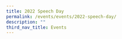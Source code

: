 ```yaml
---
title: 2022 Speech Day
permalink: /events/events/2022-speech-day/
description: ""
third_nav_title: Events
---
```

